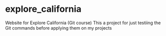 # explore_california
Website for Explore California (Git course)
This a project for just testiing the Git commands before applying them on my projects
